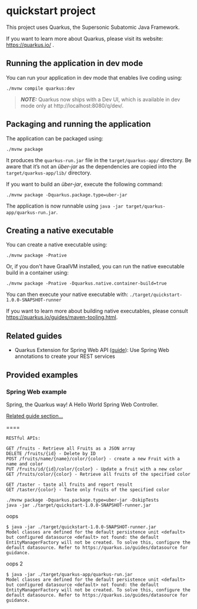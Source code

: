 # quickstart project

This project uses Quarkus, the Supersonic Subatomic Java Framework.

If you want to learn more about Quarkus, please visit its website: https://quarkus.io/ .

## Running the application in dev mode

You can run your application in dev mode that enables live coding using:
```shell script
./mvnw compile quarkus:dev
```

> **_NOTE:_**  Quarkus now ships with a Dev UI, which is available in dev mode only at http://localhost:8080/q/dev/.

## Packaging and running the application

The application can be packaged using:
```shell script
./mvnw package
```
It produces the `quarkus-run.jar` file in the `target/quarkus-app/` directory.
Be aware that it’s not an _über-jar_ as the dependencies are copied into the `target/quarkus-app/lib/` directory.

If you want to build an _über-jar_, execute the following command:
```shell script
./mvnw package -Dquarkus.package.type=uber-jar
```

The application is now runnable using `java -jar target/quarkus-app/quarkus-run.jar`.

## Creating a native executable

You can create a native executable using: 
```shell script
./mvnw package -Pnative
```

Or, if you don't have GraalVM installed, you can run the native executable build in a container using: 
```shell script
./mvnw package -Pnative -Dquarkus.native.container-build=true
```

You can then execute your native executable with: `./target/quickstart-1.0.0-SNAPSHOT-runner`

If you want to learn more about building native executables, please consult https://quarkus.io/guides/maven-tooling.html.

## Related guides

- Quarkus Extension for Spring Web API ([guide](https://quarkus.io/guides/spring-web)): Use Spring Web annotations to create your REST services

## Provided examples

### Spring Web example

Spring, the Quarkus way! A Hello World Spring Web Controller.

[Related guide section...](https://quarkus.io/guides/spring-web#greetingcontroller)

====
```
RESTful APIs:

GET /fruits - Retrieve all Fruits as a JSON array
DELETE /fruits/{id} - Delete by ID
POST /fruits/name/{name}/color/{color} - create a new Fruit with a name and color
PUT /fruits/id/{id}/color/{color} - Update a fruit with a new color
GET /fruits/color/{color} - Retrieve all fruits of the specified color
```


```
GET /taster - taste all fruits and report result
GET /taster/{color} - Taste only fruits of the specified color
```

```
./mvnw package -Dquarkus.package.type=uber-jar -DskipTests
java -jar ./target/quickstart-1.0.0-SNAPSHOT-runner.jar
```
oops
```
$ java -jar ./target/quickstart-1.0.0-SNAPSHOT-runner.jar
Model classes are defined for the default persistence unit <default> but configured datasource <default> not found: the default EntityManagerFactory will not be created. To solve this, configure the default datasource. Refer to https://quarkus.io/guides/datasource for guidance.
```
oops 2
```
$ java -jar ./target/quarkus-app/quarkus-run.jar
Model classes are defined for the default persistence unit <default> but configured datasource <default> not found: the default EntityManagerFactory will not be created. To solve this, configure the default datasource. Refer to https://quarkus.io/guides/datasource for guidance.
```
